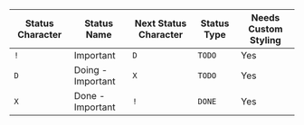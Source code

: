 <!-- placeholder to force blank line before table -->

| Status Character | Status Name | Next Status Character | Status Type | Needs Custom Styling |
| ----- | ----- | ----- | ----- | ----- |
| `!` | Important | `D` | `TODO` | Yes |
| `D` | Doing - Important | `X` | `TODO` | Yes |
| `X` | Done - Important | `!` | `DONE` | Yes |


<!-- placeholder to force blank line after table -->
